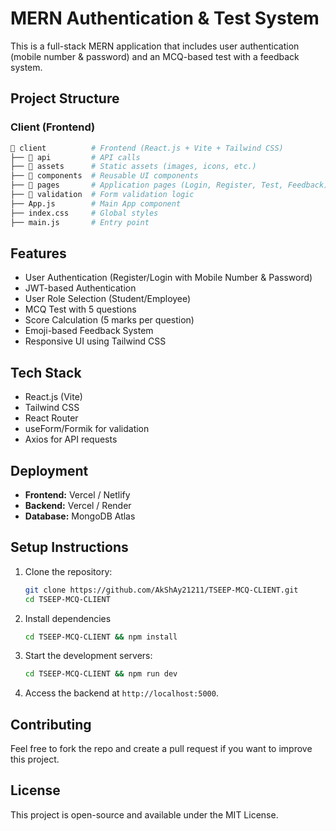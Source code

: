 # MERN Authentication & Test System

This is a full-stack MERN application that includes user authentication (mobile number & password) and an MCQ-based test with a feedback system.

## Project Structure

### Client (Frontend)
```bash
📂 client          # Frontend (React.js + Vite + Tailwind CSS)
├── 📂 api         # API calls
├── 📂 assets      # Static assets (images, icons, etc.)
├── 📂 components  # Reusable UI components
├── 📂 pages       # Application pages (Login, Register, Test, Feedback)
├── 📂 validation  # Form validation logic
├── App.js        # Main App component
├── index.css     # Global styles
├── main.js       # Entry point
```

## Features
- User Authentication (Register/Login with Mobile Number & Password)
- JWT-based Authentication
- User Role Selection (Student/Employee)
- MCQ Test with 5 questions
- Score Calculation (5 marks per question)
- Emoji-based Feedback System
- Responsive UI using Tailwind CSS

## Tech Stack

- React.js (Vite)
- Tailwind CSS
- React Router
- useForm/Formik for validation
- Axios for API requests


## Deployment
- **Frontend:** Vercel / Netlify
- **Backend:** Vercel / Render
- **Database:** MongoDB Atlas

## Setup Instructions
1. Clone the repository:
   ```bash
   git clone https://github.com/AkShAy21211/TSEEP-MCQ-CLIENT.git
   cd TSEEP-MCQ-CLIENT
   ```
2. Install dependencies
   ```bash
   cd TSEEP-MCQ-CLIENT && npm install
   ```
3. Start the development servers:
   ```bash
   cd TSEEP-MCQ-CLIENT && npm run dev
   ```
   
4. Access the  backend at `http://localhost:5000`.

## Contributing
Feel free to fork the repo and create a pull request if you want to improve this project.

## License
This project is open-source and available under the MIT License.
